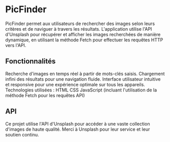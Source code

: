 # PicFinder
PicFinder permet aux utilisateurs de rechercher des images selon leurs critères et de naviguer à travers les résultats. L'application utilise l'API d'Unsplash pour récupérer et afficher les images recherchées de manière dynamique, en utilisant la méthode Fetch pour effectuer les requêtes HTTP vers l'API.

## Fonctionnalités
Recherche d'images en temps réel à partir de mots-clés saisis.
Chargement infini des résultats pour une navigation fluide.
Interface utilisateur intuitive et responsive pour une expérience optimale sur tous les appareils.
Technologies utilisées :
HTML
CSS
JavaScript (incluant l'utilisation de la méthode Fetch pour les requêtes API)

## API
Ce projet utilise l'API d'Unsplash pour accéder à une vaste collection d'images de haute qualité. Merci à Unsplash pour leur service et leur soutien continu.
